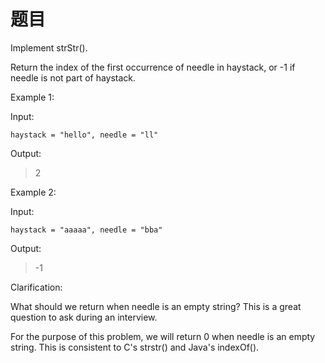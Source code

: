 
# 题目
Implement strStr().

Return the index of the first occurrence of needle in haystack, or -1 if needle is not part of haystack.

Example 1:

Input: 
```
haystack = "hello", needle = "ll"
```

Output: 
> 2


Example 2:

Input: 
```
haystack = "aaaaa", needle = "bba"
```

Output: 
> -1

Clarification:

What should we return when needle is an empty string? This is a great question to ask during an interview.

For the purpose of this problem, we will return 0 when needle is an empty string. This is consistent to C's strstr() and Java's indexOf().

